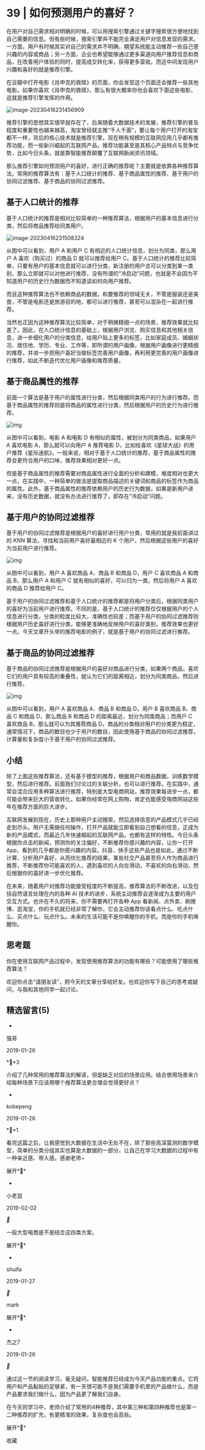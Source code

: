 # 39 | 如何预测用户的喜好？

在用户对自己需求相对明确的时候，可以用搜索引擎通过关键字搜索很方便地找到自己需要的信息。但有些时候，搜索引擎并不能完全满足用户对信息发现的需求。一方面，用户有时候其实对自己的需求并不明确，期望系统能主动推荐一些自己感兴趣的内容或商品；另一方面，企业也希望能够通过更多渠道向用户推荐信息和商品，在改善用户体验的同时，提高成交转化率，获得更多营收。而这中间发现用户兴趣和喜好的就是推荐引擎。

在豆瓣中打开电影《肖申克的救赎》的页面，你会发现这个页面还会推荐一些其他电影。如果你喜欢《肖申克的救赎》，那么有很大概率你也会喜欢下面这些电影，这就是推荐引擎发挥的作用。

![image-20230416231456909](39_%E5%A6%82%E4%BD%95%E9%A2%84%E6%B5%8B%E7%94%A8%E6%88%B7%E7%9A%84%E5%96%9C%E5%A5%BD%EF%BC%9F.resource/image-20230416231456909.png)

推荐引擎的思想其实很早就存在了，后来随着大数据技术的发展，推荐引擎的普及程度和重要性也越来越高，淘宝曾经就主推“千人千面”，要让每个用户打开的淘宝都不一样，背后的核心技术就是推荐引擎。现在稍有规模的互联网应用几乎都有推荐功能，而一些新兴崛起的互联网产品，推荐功能甚至是其核心产品特点与竞争优势，比如今日头条，就是靠智能推荐颠覆了互联网新闻资讯领域。

那么推荐引擎如何预测用户的喜好，进行正确的推荐呢？主要就是依靠各种推荐算法，常用的推荐算法有：基于人口统计的推荐、基于商品属性的推荐、基于用户的协同过滤推荐、基于商品的协同过滤推荐。

## 基于人口统计的推荐

基于人口统计的推荐是相对比较简单的一种推荐算法，根据用户的基本信息进行分类，然后将商品推荐给同类用户。

![image-20230416231508324](39_%E5%A6%82%E4%BD%95%E9%A2%84%E6%B5%8B%E7%94%A8%E6%88%B7%E7%9A%84%E5%96%9C%E5%A5%BD%EF%BC%9F.resource/image-20230416231508324.png)

从图中可以看到，用户 A 和用户 C 有相近的人口统计信息，划分为同类，那么用户 A 喜欢（购买过）的商品 D 就可以推荐给用户 C。基于人口统计的推荐比较简单，只要有用户的基本信息就可以进行分类，新注册的用户总可以分类到某一类别，那么立即就可以对他进行推荐，没有所谓的“冷启动”问题，也就是不会因为不知道用户的历史行为数据而不知道该如何向用户推荐。

而且这种推荐算法也不依赖商品的数据，和要推荐的领域无关，不管是服装还是美食，不管是电影还是旅游目的地，都可以进行推荐，甚至可以混杂在一起进行推荐。

当然也正因为这种推荐算法比较简单，对于稍微精细一点的场景，推荐效果就比较差了。因此，在人口统计信息的基础上，根据用户浏览、购买信息和其他相关信息，进一步细化用户的分类信息，给用户贴上更多的标签，比如家庭成员、婚姻状况、居住地、学历、专业、工作等，即所谓的用户画像，根据用户画像进行更精细的推荐，并进一步把用户喜好当做标签完善用户画像，再利用更完善的用户画像进行推荐，如此不断迭代优化用户画像和推荐质量。

## 基于商品属性的推荐

前面一个算法是基于用户的属性进行分类，然后根据同类用户的行为进行推荐。而基于商品属性的推荐则是将商品的属性进行分类，然后根据用户的历史行为进行推荐。

![img](39_%E5%A6%82%E4%BD%95%E9%A2%84%E6%B5%8B%E7%94%A8%E6%88%B7%E7%9A%84%E5%96%9C%E5%A5%BD%EF%BC%9F.resource/image-20230416231519380.png)

从图中可以看到，电影 A 和电影 D 有相似的属性，被划分为同类商品，如果用户 A 喜欢电影 A，那么就可以向用户 A 推荐电影 D，比如给喜欢《星球大战》的用户推荐《星际迷航》。一般来说，相对于基于人口统计的推荐，基于商品属性的推荐会更符合用户的口味，推荐效果相对更好一点。

但是基于商品属性的推荐需要对商品属性进行全面的分析和建模，难度相对也更大一点，在实践中，一种简单的做法是提取商品描述的关键词和商品的标签作为商品的属性。此外，基于商品属性的推荐依赖用户的历史行为数据，如果是新用户进来，没有历史数据，就没有办法进行推荐了，即存在“冷启动”问题。

## 基于用户的协同过滤推荐

基于用户的协同过滤推荐是根据用户的喜好进行用户分类，常用的就是我前面讲过的 KNN 算法，寻找和当前用户喜好最相近的 K 个用户，然后根据这些用户的喜好为当前用户进行推荐。

![img](39_%E5%A6%82%E4%BD%95%E9%A2%84%E6%B5%8B%E7%94%A8%E6%88%B7%E7%9A%84%E5%96%9C%E5%A5%BD%EF%BC%9F.resource/image-20230416231530960.png)

从图中可以看到，用户 A 喜欢商品 A、商品 B 和商品 D，用户 C 喜欢商品 A 和商品 B，那么用户 A 和用户 C 就有相似的喜好，可以归为一类，然后将用户 A 喜欢的商品 D 推荐给用户 C。

基于用户的协同过滤推荐和基于人口统计的推荐都是将用户分类后，根据同类用户的喜好为当前用户进行推荐。不同的是，基于人口统计的推荐仅仅根据用户的个人信息进行分类，分类的粒度比较大，准确性也较差；而基于用户的协同过滤推荐则根据用户历史喜好进行分类，能够更准确地反映用户的喜好类别，推荐效果也更好一点。今天文章开头举的推荐电影的例子，就是基于用户的协同过滤进行推荐。

## 基于商品的协同过滤推荐

基于商品的协同过滤推荐是根据用户的喜好对商品进行分类，如果两个商品，喜欢它们的用户具有较高的重叠性，就认为它们的距离相近，划分为同类商品，然后进行推荐。

![img](39_%E5%A6%82%E4%BD%95%E9%A2%84%E6%B5%8B%E7%94%A8%E6%88%B7%E7%9A%84%E5%96%9C%E5%A5%BD%EF%BC%9F.resource/image-20230416231549474.png)

从图中可以看到，用户 A 喜欢商品 A、商品 B 和商品 D，用户 B 喜欢商品 B、商品 C 和商品 D，那么商品 B 和商品 D 的距离最近，划分为同类商品；而用户 C 喜欢商品 B，那么就可以为其推荐商品 D。商品的分类相对用户的分类更为稳定，通常情况下，商品的数目也少于用户的数目，因此使用基于商品的协同过滤推荐，计算量和复杂度小于基于用户的协同过滤推荐。

## 小结

除了上面这些推荐算法，还有基于模型的推荐，根据用户和商品数据，训练数学模型，然后进行推荐。前面我们讨论过的关联分析，也可以进行推荐。在实践中，通常会混合应用多种算法进行推荐，特别是大型电商网站，推荐效果每进步一点，都可能会带来巨大的营收转化，如果你经常在网上购物，肯定也能感受电商网站这些年在推荐方面的巨大进步。

互联网发展到现在，历史上那种用户主动搜索，然后选择信息的产品模式几乎已经走到尽头。用户无需做任何操作，打开产品就能立即看到自己想看的信息，正成为新的产品模式，而最近几年快速崛起的互联网产品，也都有这样的特性。今日头条根据你点击的新闻，预测你的关注偏好，不断推荐你感兴趣的内容，让你一打开 App，看到的几乎都是你感兴趣的内容。抖音、快手这些产品也是如此，通过不断计算、分析用户喜好，从而优化推荐的结果。某些社交产品甚至将人作为商品进行推荐，不断推荐你可能喜欢的人，遇到喜欢的人向左滑动，不喜欢的向右滑动，然后根据你的喜好进一步优化推荐。

在未来，随着用户对推荐功能接受程度的不断提高，推荐算法的不断改进，以及包括自然语言处理在内的各种 AI 技术的进步，系统主动推荐会逐渐成为主要的用户交互方式。也许在不久的将来，你不需要再打开各种 App 看新闻、点外卖、刷微博、逛淘宝，你的手机就已经非常了解你，它会主动推荐你该看点什么、吃点什么、买点什么、玩点什么。未来的生活可能不是你唤醒你的手机，而是你的手机唤醒你。

## 思考题

你在使用互联网产品过程中，发现使用推荐算法的功能有哪些？可能使用了哪些推荐算法？

欢迎你点击“请朋友读”，把今天的文章分享给好友。也欢迎你写下自己的思考或疑问，与我和其他同学一起讨论。

## 精选留言(5)

- 

  强哥

  2019-01-26

  **3

  介绍了几种常用的推荐算法的解读，但是缺乏对应的场景应用。结合使用场景来介绍每种场景下应该用哪个推荐算法更合理会觉得更好点？

- 

  kobepeng

  2019-01-26

  **1

  看完这篇之后，让我感觉到大数据在生活中无处不在，除了那些高深莫测的数学模型，简单的分类分组其实也算是大数据的一部分，让自己在学习大数据的过程中有一种亲近感、带入感。感谢老师~

  展开**

- 

  小老鼠

  2019-02-02

  **

  一般大型电商是不是结合这四类方案。

  展开**

- 

  shuifa

  2019-01-27

  **

  mark

  展开**

- 

  杰之7

  2019-01-26

  **

  通过这一节的阅读学习，毫无疑问，智能推荐已经成为今天产品功能的重点。它将用户和产品黏贴的足够紧，有一天很可能不是我们需要手机里的产品做什么，而是产品要求我们做什么，因为产品更了解我们自身。

  在今天的学习中，老师介绍了常用的4种推荐，其中第三种和第四种推荐也是第一二种推荐的扩充，有更精准的效果，复杂度也会高些。

  

  

  展开**

收藏